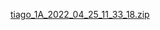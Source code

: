 [tiago_1A_2022_04_25_11_33_18.zip](https://github.com/tiagao05/primeiro-repositorio/files/8554111/tiago_1A_2022_04_25_11_33_18.zip)
